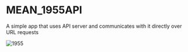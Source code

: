 # MEAN_1955API
A simple app that uses API server and communicates with it directly over URL requests

![1955](https://user-images.githubusercontent.com/13756917/34971336-b4eea73e-fa2e-11e7-9e48-fdf1e60ce8ea.png)
